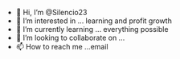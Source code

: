 - 👋 Hi, I’m @Silencio23
- 👀 I’m interested in ... learning and profit growth
- 🌱 I’m currently learning ... everything possible
- 💞️ I’m looking to collaborate on ...
- 📫 How to reach me ...email

<!---
Silencio23/Silencio23 is a ✨ special ✨ repository because its `README.md` (this file) appears on your GitHub profile.
You can click the Preview link to take a look at your changes.
--->
